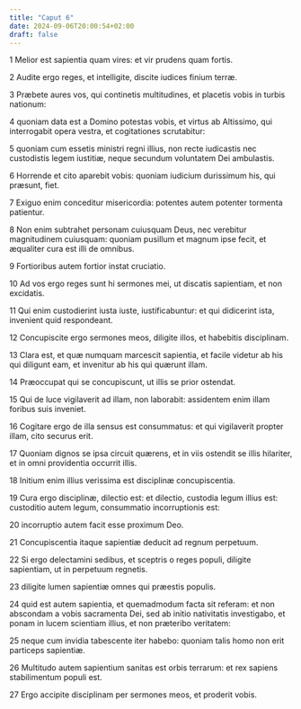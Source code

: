 ```yaml
---
title: "Caput 6"
date: 2024-09-06T20:00:54+02:00
draft: false
---
```



1 Melior est sapientia quam vires: et vir prudens quam fortis.

2 Audite ergo reges, et intelligite, discite iudices finium terræ.

3 Præbete aures vos, qui continetis multitudines, et placetis vobis in turbis nationum:

4 quoniam data est a Domino potestas vobis, et virtus ab Altissimo, qui interrogabit opera vestra, et cogitationes scrutabitur:

5 quoniam cum essetis ministri regni illius, non recte iudicastis nec custodistis legem iustitiæ, neque secundum voluntatem Dei ambulastis.

6 Horrende et cito aparebit vobis: quoniam iudicium durissimum his, qui præsunt, fiet.

7 Exiguo enim conceditur misericordia: potentes autem potenter tormenta patientur.

8 Non enim subtrahet personam cuiusquam Deus, nec verebitur magnitudinem cuiusquam: quoniam pusillum et magnum ipse fecit, et æqualiter cura est illi de omnibus.

9 Fortioribus autem fortior instat cruciatio.

10 Ad vos ergo reges sunt hi sermones mei, ut discatis sapientiam, et non excidatis.

11 Qui enim custodierint iusta iuste, iustificabuntur: et qui didicerint ista, invenient quid respondeant.

12 Concupiscite ergo sermones meos, diligite illos, et habebitis disciplinam.

13 Clara est, et quæ numquam marcescit sapientia, et facile videtur ab his qui diligunt eam, et invenitur ab his qui quærunt illam.

14 Præoccupat qui se concupiscunt, ut illis se prior ostendat.

15 Qui de luce vigilaverit ad illam, non laborabit: assidentem enim illam foribus suis inveniet.

16 Cogitare ergo de illa sensus est consummatus: et qui vigilaverit propter illam, cito securus erit.

17 Quoniam dignos se ipsa circuit quærens, et in viis ostendit se illis hilariter, et in omni providentia occurrit illis.

18 Initium enim illius verissima est disciplinæ concupiscentia.

19 Cura ergo disciplinæ, dilectio est: et dilectio, custodia legum illius est: custoditio autem legum, consummatio incorruptionis est:

20 incorruptio autem facit esse proximum Deo.

21 Concupiscentia itaque sapientiæ deducit ad regnum perpetuum.

22 Si ergo delectamini sedibus, et sceptris o reges populi, diligite sapientiam, ut in perpetuum regnetis.

23 diligite lumen sapientiæ omnes qui præestis populis.

24 quid est autem sapientia, et quemadmodum facta sit referam: et non abscondam a vobis sacramenta Dei, sed ab initio nativitatis investigabo, et ponam in lucem scientiam illius, et non præteribo veritatem:

25 neque cum invidia tabescente iter habebo: quoniam talis homo non erit particeps sapientiæ.

26 Multitudo autem sapientium sanitas est orbis terrarum: et rex sapiens stabilimentum populi est.

27 Ergo accipite disciplinam per sermones meos, et proderit vobis.

